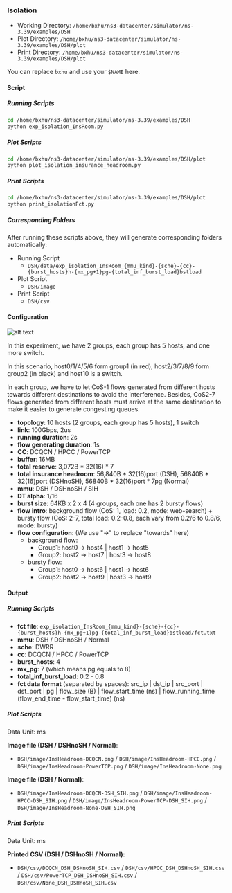 ### Isolation

- Working Directory: `/home/bxhu/ns3-datacenter/simulator/ns-3.39/examples/DSH`
- Plot Directory: `/home/bxhu/ns3-datacenter/simulator/ns-3.39/examples/DSH/plot`
- Print Directory: `/home/bxhu/ns3-datacenter/simulator/ns-3.39/examples/DSH/plot`

You can replace `bxhu` and use your `$NAME` here.

#### Script

##### Running Scripts

```bash
cd /home/bxhu/ns3-datacenter/simulator/ns-3.39/examples/DSH
python exp_isolation_InsRoom.py
```

##### Plot Scripts

```bash
cd /home/bxhu/ns3-datacenter/simulator/ns-3.39/examples/DSH/plot
python plot_isolation_insurance_headroom.py
```

##### Print Scripts

```bash
cd /home/bxhu/ns3-datacenter/simulator/ns-3.39/examples/DSH/plot
python print_isolationFct.py
```

##### Corresponding Folders

After running these scripts above, they will generate corresponding folders automatically:

- Running Script
	- `DSH/data/exp_isolation_InsRoom_{mmu_kind}-{sche}-{cc}-{burst_hosts}h-{mx_pg+1}pg-{total_inf_burst_load}bstload`
- Plot Script
	- `DSH/image`
- Print Script
	- `DSH/csv`

#### Configuration

![alt text](./readme-image/4h-version2.png)

In this experiment, we have 2 groups, each group has 5 hosts, and one more switch.

In this scenario, host0/1/4/5/6 form group1 (in red), host2/3/7/8/9 form group2 (in black) and host10 is a switch.

In each group, we have to let CoS-1 flows generated from different hosts towards different destinations to avoid the interference. Besides, CoS2-7 flows generated from different hosts must arrive at the same destination to make it easier to generate congesting queues.

- **topology**: 10 hosts (2 groups, each group has 5 hosts), 1 switch
- **link**: 100Gbps, 2us
- **running duration**: 2s
- **flow generating duration**: 1s
- **CC**: DCQCN / HPCC / PowerTCP
- **buffer**: 16MB
- **total reserve**: 3,072B \* 32(16) \* 7
- **total insurance headroom**: 56,840B \* 32(16)port (DSH), 56840B \* 32(16)port (DSHnoSH), 56840B \* 32(16)port \* 7pg (Normal)
- **mmu**: DSH / DSHnoSH / SIH
- **DT alpha**: 1/16
- **burst size**: 64KB x 2 x 4 (4 groups, each one has 2 bursty flows)
- **flow intro**: background flow (CoS: 1, load: 0.2, mode: web-search) + bursty flow (CoS: 2-7, total load: 0.2-0.8, each vary from 0.2/6 to 0.8/6, mode: bursty)
- **flow configuration**: (We use "->" to replace "towards" here)
	- background flow: 
		- Group1: host0 -> host4 | host1 -> host5
		- Group2: host2 -> host7 | host3 -> host8
	- bursty flow: 
		- Group1: host0 -> host6 | host1 -> host6
		- Group2: host2 -> host9 | host3 -> host9

#### Output

##### Running Scripts

- **fct file**: `exp_isolation_InsRoom_{mmu_kind}-{sche}-{cc}-{burst_hosts}h-{mx_pg+1}pg-{total_inf_burst_load}bstload/fct.txt`
- **mmu**: DSH / DSHnoSH / Normal
- **sche**: DWRR
- **cc**: DCQCN / HPCC / PowerTCP
- **burst_hosts**: 4
- **mx_pg**: 7 (which means pg equals to 8)
- **total_inf_burst_load**: 0.2 - 0.8
- **fct data format** (separated by spaces): src_ip | dst_ip | src_port | dst_port | pg | flow_size (B) | flow_start_time (ns) | flow_running_time (flow_end_time - flow_start_time) (ns)

##### Plot Scripts

Data Unit: ms

**Image file (DSH / DSHnoSH / Normal)**: 

- `DSH/image/InsHeadroom-DCQCN.png` / `DSH/image/InsHeadroom-HPCC.png` / `DSH/image/InsHeadroom-PowerTCP.png` / `DSH/image/InsHeadroom-None.png`

**Image file (DSH / Normal)**: 

- `DSH/image/InsHeadroom-DCQCN-DSH_SIH.png` / `DSH/image/InsHeadroom-HPCC-DSH_SIH.png` / `DSH/image/InsHeadroom-PowerTCP-DSH_SIH.png` / `DSH/image/InsHeadroom-None-DSH_SIH.png`

##### Print Scripts

Data Unit: ms

__Printed CSV (DSH / DSHnoSH / Normal):__

- `DSH/csv/DCQCN_DSH_DSHnoSH_SIH.csv` / `DSH/csv/HPCC_DSH_DSHnoSH_SIH.csv` / `DSH/csv/PowerTCP_DSH_DSHnoSH_SIH.csv` / `DSH/csv/None_DSH_DSHnoSH_SIH.csv`


